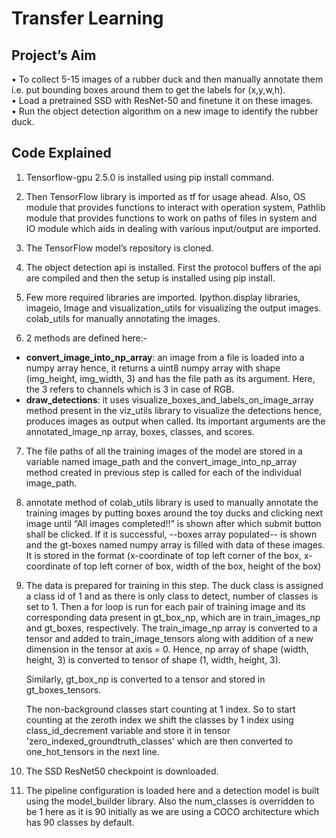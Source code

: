 # Transfer Learning
## Project’s Aim
•	To collect 5-15 images of a rubber duck and then manually annotate them i.e. put bounding boxes around them to get the labels for (x,y,w,h).\
•	Load a pretrained SSD with ResNet-50 and finetune it on these images.\
•	Run the object detection algorithm on a new image to identify the rubber duck.

## Code Explained
1. Tensorflow-gpu 2.5.0 is installed using pip install command.
2. Then TensorFlow library is imported as tf for usage ahead. Also, OS module that provides functions to interact with operation system, Pathlib module that provides functions to work on paths of files in system and IO module which aids in dealing with various input/output are imported.
3. The TensorFlow model’s repository is cloned.
4. The object detection api is installed. First the protocol buffers of the api are compiled and then the setup is installed using pip install.
5. Few more required libraries are imported. Ipython.display libraries, imageio, Image and visualization_utils for visualizing the output images. colab_utils for manually annotating the images.

6. 2 methods are defined here:-                                                                    
- **convert_image_into_np_array**: an image from a file is loaded into a numpy array hence, it returns a uint8 numpy array with shape (img_height, img_width, 3) and has the file path as its argument. Here, the 3 refers to channels which is 3 in case of RGB.
- **draw_detections**: it uses visualize_boxes_and_labels_on_image_array method present in the viz_utils library to visualize the detections hence, produces images as output when called. Its important arguments are the annotated_image_np array, boxes, classes, and scores.

7. The file paths of all the training images of the model are stored in a variable named image_path and the convert_image_into_np_array method created in previous step is called for each of the individual image_path.

8. annotate method of colab_utils library is used to manually annotate the training images by putting boxes around the toy ducks and clicking next image until “All images completed!!” is shown after which submit button shall be clicked. If it is successful, --boxes array populated-- is shown and the gt-boxes named numpy array is filled with data of these images. It is stored in the format (x-coordinate of top left corner of the box, x-coordinate of top left corner of box, width of the box, height of the box)

9. The data is prepared for training in this step. The duck class is assigned a class id of 1 and as there is only class to detect, number of classes is set to 1. Then a for loop is run for each pair of training image and its corresponding data present in gt_box_np, which are in train_images_np and gt_boxes, respectively. The train_image_np array is converted to a tensor and added to train_image_tensors along with addition of a new dimension in the tensor at axis = 0. Hence, np array of shape (width, height, 3) is converted to tensor of shape (1, width, height, 3). 

   Similarly, gt_box_np is converted to a tensor and stored in gt_boxes_tensors. 

   The non-background classes start counting at 1 index. So to start counting at the zeroth index we shift the classes by 1 index using class_id_decrement variable and store it    in tensor 'zero_indexed_groundtruth_classes' which are then converted to one_hot_tensors in the next line.
   
10. The SSD ResNet50 checkpoint is downloaded.

11. The pipeline configuration is loaded here and a detection model is built using the model_builder library. Also the num_classes is overridden to be 1 here as it is 90 initially as we are using a COCO architecture which has 90 classes by default.
  
